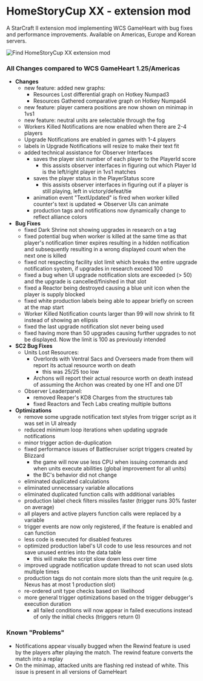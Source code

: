 # HomeStoryCup XX - extension mod

A StarCraft II extension mod implementing WCS GameHeart with bug fixes and performance improvements.
Available on Americas, Europe and Korean servers.

![Find HomeStoryCup XX extension mod](https://pbs.twimg.com/media/FUlMat4WQAItXQm?format=jpg&name=medium)


### All Changes compared to WCS GameHeart 1.25/Americas
- **Changes**
  - new feature: added new graphs:
    - Resources Lost differential graph on Hotkey Numpad3
    - Resources Gathered comparative graph on Hotkey Numpad4
  - new feature: player camera positions are now shown on minimap in 1vs1
  - new feature: neutral units are selectable through the fog
  - Workers Killed Notifications are now enabled when there are 2-4 players
  - Upgrade Notifications are enabled in games with 1-4 players
  - labels in Upgrade Notifications will resize to make their text fit
  - added technical assistance for Observer Interfaces
    - saves the player slot number of each player to the PlayerId score
      - this assists observer interfaces in figuring out which Player Id is the left/right player in 1vs1 matches
    - saves the player status in the PlayerStatus score
      - this assists observer interfaces in figuring out if a player is still playing, left in victory/defeat/tie
    - animation event "TextUpdated" is fired when worker killed counter's text is updated => Observer UIs can animate
    - production tags and notifications now dynamically change to reflect alliance colors
- **Bug Fixes**
  - fixed Dark Shrine not showing upgrades in research on a tag
  - fixed potential bug when worker is killed at the same time as that player's notification timer expires resulting in a hidden notification and subsequently resulting in a wrong displayed count when the next one is killed
  - fixed not respecting facility slot limit which breaks the entire upgrade notification system, if upgrades in research exceed 100
  - fixed a bug when UI upgrade notification slots are exceeded (> 50) and the upgrade is cancelled/finished in that slot
  - fixed a Reactor being destroyed causing a blue unit icon when the player is supply blocked
  - fixed white production labels being able to appear briefly on screen at the map start
  - Worker Killed Notification counts larger than 99 will now shrink to fit instead of showing an ellipsis
  - fixed the last upgrade notification slot never being used
  - fixed having more than 50 upgrades causing further upgrades to not be displayed. Now the limit is 100 as previously intended
- **SC2 Bug Fixes**
  - Units Lost Resources:
    - Overlords with Ventral Sacs and Overseers made from them will report its actual resource worth on death
      - this was 25/25 too low
    - Archons will report their actual resource worth on death instead of assuming the Archon was created by one HT and one DT
  - Observer Leaderpanel:
    - removed Reaper's KD8 Charges from the structures tab
    - fixed Reactors and Tech Labs creating multiple buttons
- **Optimizations**
  - remove some upgrade notification text styles from trigger script as it was set in UI already
  - reduced minimum loop iterations when updating upgrade notifications
  - minor trigger action de-duplication
  - fixed performance issues of Battlecruiser script triggers created by Blizzard
    - the game will now use less CPU when issuing commands and when units execute abilities (global improvement for all units)
    - the BC's behavior did not change
  - eliminated duplicated calculations
  - eliminated unnecessary variable allocations
  - eliminated duplicated function calls with additional variables
  - production label check filters missiles faster (trigger runs 30% faster on average)
  - all players and active players function calls were replaced by a variable
  - trigger events are now only registered, if the feature is enabled and can function
  - less code is executed for disabled features
  - optimized production label's UI code to use less resources and not save unused entries into the data table
    - this will make the script slow down less over time
  - improved upgrade notification update thread to not scan used slots multiple times
  - production tags do not contain more slots than the unit require (e.g. Nexus has at most 1 production slot)
  - re-ordered unit type checks based on likelihood
  - more general trigger optimizations based on the trigger debugger's execution duration
    - all failed conditions will now appear in failed executions instead of only the initial checks (triggers return 0)

### Known "Problems"
- Notifications appear visually bugged when the Rewind feature is used by the players after playing the match. The rewind feature converts the match into a replay
- On the minimap, attacked units are flashing red instead of white. This issue is present in all versions of GameHeart
